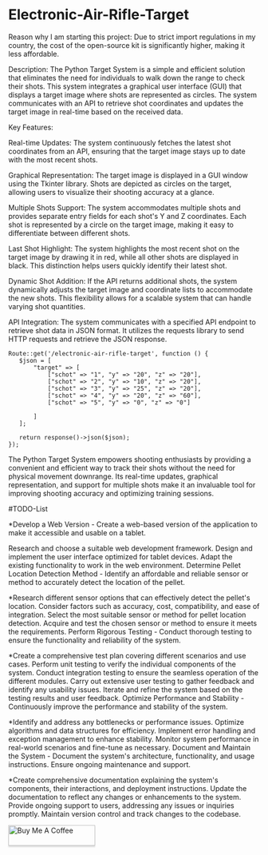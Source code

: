 # Electronic-Air-Rifle-Target


Reason why I am starting this project: Due to strict import regulations in my country, the cost of the open-source kit is significantly higher, making it less affordable.

Description:
The Python Target System is a simple and efficient solution that eliminates the need for individuals to walk down the range to check their shots. This system integrates a graphical user interface (GUI) that displays a target image where shots are represented as circles. The system communicates with an API to retrieve shot coordinates and updates the target image in real-time based on the received data.

Key Features:

Real-time Updates: The system continuously fetches the latest shot coordinates from an API, ensuring that the target image stays up to date with the most recent shots.


Graphical Representation: The target image is displayed in a GUI window using the Tkinter library. Shots are depicted as circles on the target, allowing users to visualize their shooting accuracy at a glance.

Multiple Shots Support: The system accommodates multiple shots and provides separate entry fields for each shot's Y and Z coordinates. Each shot is represented by a circle on the target image, making it easy to differentiate between different shots.

Last Shot Highlight: The system highlights the most recent shot on the target image by drawing it in red, while all other shots are displayed in black. This distinction helps users quickly identify their latest shot.

Dynamic Shot Addition: If the API returns additional shots, the system dynamically adjusts the target image and coordinate lists to accommodate the new shots. This flexibility allows for a scalable system that can handle varying shot quantities.

API Integration: The system communicates with a specified API endpoint to retrieve shot data in JSON format. It utilizes the requests library to send HTTP requests and retrieve the JSON response.

 ```
Route::get('/electronic-air-rifle-target', function () {
    $json = [
        "target" => [
            ["schot" => "1", "y" => "20", "z" => "20"],
            ["schot" => "2", "y" => "10", "z" => "20"],
            ["schot" => "3", "y" => "25", "z" => "20"],
            ["schot" => "4", "y" => "20", "z" => "60"],
            ["schot" => "5", "y" => "0", "z" => "0"]
          
        ]
    ];

    return response()->json($json);
});
``` 
The Python Target System empowers shooting enthusiasts by providing a convenient and efficient way to track their shots without the need for physical movement downrange. Its real-time updates, graphical representation, and support for multiple shots make it an invaluable tool for improving shooting accuracy and optimizing training sessions.



#TODO-List

*Develop a Web Version - Create a web-based version of the application to make it accessible and usable on a tablet.

Research and choose a suitable web development framework.
Design and implement the user interface optimized for tablet devices.
Adapt the existing functionality to work in the web environment.
Determine Pellet Location Detection Method - Identify an affordable and reliable sensor or method to accurately detect the location of the pellet.

*Research different sensor options that can effectively detect the pellet's location.
Consider factors such as accuracy, cost, compatibility, and ease of integration.
Select the most suitable sensor or method for pellet location detection.
Acquire and test the chosen sensor or method to ensure it meets the requirements.
Perform Rigorous Testing - Conduct thorough testing to ensure the functionality and reliability of the system.

*Create a comprehensive test plan covering different scenarios and use cases.
Perform unit testing to verify the individual components of the system.
Conduct integration testing to ensure the seamless operation of the different modules.
Carry out extensive user testing to gather feedback and identify any usability issues.
Iterate and refine the system based on the testing results and user feedback.
Optimize Performance and Stability - Continuously improve the performance and stability of the system.

*Identify and address any bottlenecks or performance issues.
Optimize algorithms and data structures for efficiency.
Implement error handling and exception management to enhance stability.
Monitor system performance in real-world scenarios and fine-tune as necessary.
Document and Maintain the System - Document the system's architecture, functionality, and usage instructions. Ensure ongoing maintenance and support.

*Create comprehensive documentation explaining the system's components, their interactions, and deployment instructions.
Update the documentation to reflect any changes or enhancements to the system.
Provide ongoing support to users, addressing any issues or inquiries promptly.
Maintain version control and track changes to the codebase.


<a href="https://www.buymeacoffee.com/Eyonic" target="_blank"><img src="https://www.buymeacoffee.com/assets/img/custom_images/orange_img.png" alt="Buy Me A Coffee" style="height: 41px !important;width: 174px !important;box-shadow: 0px 3px 2px 0px rgba(190, 190, 190, 0.5) !important;-webkit-box-shadow: 0px 3px 2px 0px rgba(190, 190, 190, 0.5) !important;" ></a>
